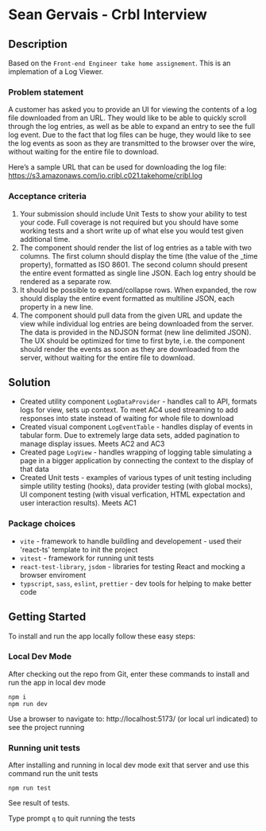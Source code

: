 # Sean Gervais - Crbl Interview

## Description

Based on the `Front-end Engineer take home assignement`. This is an implemation of a Log Viewer.

### Problem statement

A customer has asked you to provide an UI for viewing the contents of a log file downloaded from an URL. They would like to be able to quickly scroll through the log entries, as well as be able to expand an entry to see the full log event. Due to the fact that log files can be huge, they would like to see the log events as soon as they are transmitted to the browser over the wire, without waiting for the entire file to download.

Here’s a sample URL that can be used for downloading the log file: https://s3.amazonaws.com/io.cribl.c021.takehome/cribl.log

### Acceptance criteria

1. Your submission should include Unit Tests to show your ability to test your code. Full coverage is not required but you should have some working tests and a short write up of what else you would test given additional time.
2. The component should render the list of log entries as a table with two columns. The first column should display the time (the value of the \_time property), formatted as ISO 8601.
   The second column should present the entire event formatted as single line JSON. Each log entry should be rendered as a separate row.
3. It should be possible to expand/collapse rows. When expanded, the row should display the entire event formatted as multiline JSON, each property in a new line.
4. The component should pull data from the given URL and update the view while individual log entries are being downloaded from the server. The data is provided in the NDJSON format (new line delimited JSON). The UX should be optimized for time to first byte, i.e. the component should render the events as soon as they are downloaded from the server, without waiting for the entire file to download.

## Solution

- Created utility component `LogDataProvider` - handles call to API, formats logs for view, sets up context. To meet AC4 used streaming to add responses into state instead of waiting for whole file to download
- Created visual component `LogEventTable` - handles display of events in tabular form. Due to extremely large data sets, added pagination to manage display issues. Meets AC2 and AC3
- Created page `LogView` - handles wrapping of logging table simulating a page in a bigger application by connecting the context to the display of that data
- Created Unit tests - examples of various types of unit testing including simple utility testing (hooks), data provider testing (with global mocks), UI component testing (with visual verfication, HTML expectation and user interaction results). Meets AC1

### Package choices

- `vite` - framework to handle buildling and developement - used their 'react-ts' template to init the project
- `vitest` - framework for running unit tests
- `react-test-library`, `jsdom` - libraries for testing React and mocking a browser enviroment
- `typscript`, `sass`, `eslint`, `prettier` - dev tools for helping to make better code

## Getting Started

To install and run the app locally follow these easy steps:

### Local Dev Mode

After checking out the repo from Git, enter these commands to install and run the app in local dev mode

```
npm i
npm run dev
```

Use a browser to navigate to: http://localhost:5173/ (or local url indicated) to see the project running

### Running unit tests

After installing and running in local dev mode exit that server and use this command run the unit tests

```
npm run test
```

See result of tests.

Type prompt `q` to quit running the tests
